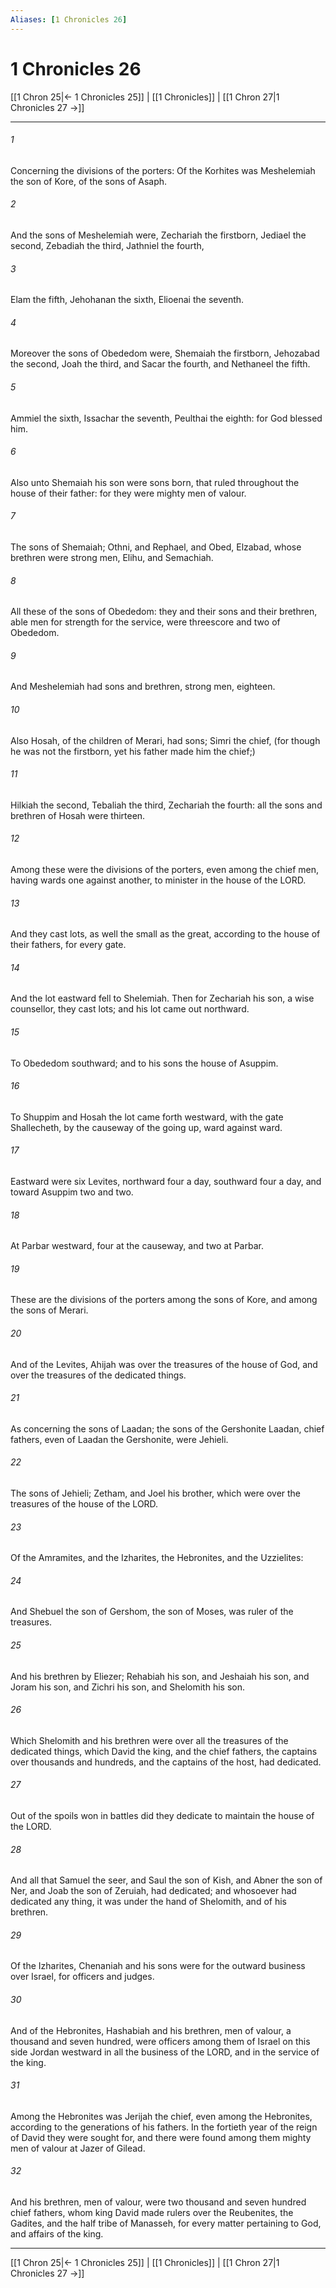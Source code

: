 ```yaml
---
Aliases: [1 Chronicles 26]
---
```

# 1 Chronicles 26

[[1 Chron 25|← 1 Chronicles 25]] | [[1 Chronicles]] | [[1 Chron 27|1 Chronicles 27 →]]
***



###### 1 
Concerning the divisions of the porters: Of the Korhites was Meshelemiah the son of Kore, of the sons of Asaph. 

###### 2 
And the sons of Meshelemiah were, Zechariah the firstborn, Jediael the second, Zebadiah the third, Jathniel the fourth, 

###### 3 
Elam the fifth, Jehohanan the sixth, Elioenai the seventh. 

###### 4 
Moreover the sons of Obededom were, Shemaiah the firstborn, Jehozabad the second, Joah the third, and Sacar the fourth, and Nethaneel the fifth. 

###### 5 
Ammiel the sixth, Issachar the seventh, Peulthai the eighth: for God blessed him. 

###### 6 
Also unto Shemaiah his son were sons born, that ruled throughout the house of their father: for they were mighty men of valour. 

###### 7 
The sons of Shemaiah; Othni, and Rephael, and Obed, Elzabad, whose brethren were strong men, Elihu, and Semachiah. 

###### 8 
All these of the sons of Obededom: they and their sons and their brethren, able men for strength for the service, were threescore and two of Obededom. 

###### 9 
And Meshelemiah had sons and brethren, strong men, eighteen. 

###### 10 
Also Hosah, of the children of Merari, had sons; Simri the chief, (for though he was not the firstborn, yet his father made him the chief;) 

###### 11 
Hilkiah the second, Tebaliah the third, Zechariah the fourth: all the sons and brethren of Hosah were thirteen. 

###### 12 
Among these were the divisions of the porters, even among the chief men, having wards one against another, to minister in the house of the LORD. 

###### 13 
And they cast lots, as well the small as the great, according to the house of their fathers, for every gate. 

###### 14 
And the lot eastward fell to Shelemiah. Then for Zechariah his son, a wise counsellor, they cast lots; and his lot came out northward. 

###### 15 
To Obededom southward; and to his sons the house of Asuppim. 

###### 16 
To Shuppim and Hosah the lot came forth westward, with the gate Shallecheth, by the causeway of the going up, ward against ward. 

###### 17 
Eastward were six Levites, northward four a day, southward four a day, and toward Asuppim two and two. 

###### 18 
At Parbar westward, four at the causeway, and two at Parbar. 

###### 19 
These are the divisions of the porters among the sons of Kore, and among the sons of Merari. 

###### 20 
And of the Levites, Ahijah was over the treasures of the house of God, and over the treasures of the dedicated things. 

###### 21 
As concerning the sons of Laadan; the sons of the Gershonite Laadan, chief fathers, even of Laadan the Gershonite, were Jehieli. 

###### 22 
The sons of Jehieli; Zetham, and Joel his brother, which were over the treasures of the house of the LORD. 

###### 23 
Of the Amramites, and the Izharites, the Hebronites, and the Uzzielites: 

###### 24 
And Shebuel the son of Gershom, the son of Moses, was ruler of the treasures. 

###### 25 
And his brethren by Eliezer; Rehabiah his son, and Jeshaiah his son, and Joram his son, and Zichri his son, and Shelomith his son. 

###### 26 
Which Shelomith and his brethren were over all the treasures of the dedicated things, which David the king, and the chief fathers, the captains over thousands and hundreds, and the captains of the host, had dedicated. 

###### 27 
Out of the spoils won in battles did they dedicate to maintain the house of the LORD. 

###### 28 
And all that Samuel the seer, and Saul the son of Kish, and Abner the son of Ner, and Joab the son of Zeruiah, had dedicated; and whosoever had dedicated any thing, it was under the hand of Shelomith, and of his brethren. 

###### 29 
Of the Izharites, Chenaniah and his sons were for the outward business over Israel, for officers and judges. 

###### 30 
And of the Hebronites, Hashabiah and his brethren, men of valour, a thousand and seven hundred, were officers among them of Israel on this side Jordan westward in all the business of the LORD, and in the service of the king. 

###### 31 
Among the Hebronites was Jerijah the chief, even among the Hebronites, according to the generations of his fathers. In the fortieth year of the reign of David they were sought for, and there were found among them mighty men of valour at Jazer of Gilead. 

###### 32 
And his brethren, men of valour, were two thousand and seven hundred chief fathers, whom king David made rulers over the Reubenites, the Gadites, and the half tribe of Manasseh, for every matter pertaining to God, and affairs of the king.

***
[[1 Chron 25|← 1 Chronicles 25]] | [[1 Chronicles]] | [[1 Chron 27|1 Chronicles 27 →]]
